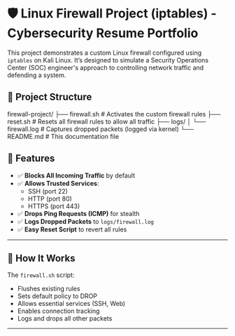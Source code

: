 # 🛡️ Linux Firewall Project (iptables) - Cybersecurity Resume Portfolio

This project demonstrates a custom Linux firewall configured using `iptables` on Kali Linux. It’s designed to simulate a Security Operations Center (SOC) engineer's approach to controlling network traffic and defending a system.

## 📁 Project Structure
firewall-project/ 
├── firewall.sh # Activates the custom firewall rules 
├── reset.sh # Resets all firewall rules to allow all traffic 
├── logs/ 
│ └── firewall.log # Captures dropped packets (logged via kernel) 
└── README.md # This documentation file

## 🚀 Features

- ✅ **Blocks All Incoming Traffic** by default
- ✅ **Allows Trusted Services**:  
  - SSH (port 22)  
  - HTTP (port 80)  
  - HTTPS (port 443)
- ✅ **Drops Ping Requests (ICMP)** for stealth
- ✅ **Logs Dropped Packets** to `logs/firewall.log`
- ✅ **Easy Reset Script** to revert all rules

---

## 🧠 How It Works

The `firewall.sh` script:
- Flushes existing rules
- Sets default policy to DROP
- Allows essential services (SSH, Web)
- Enables connection tracking
- Logs and drops all other packets

---
